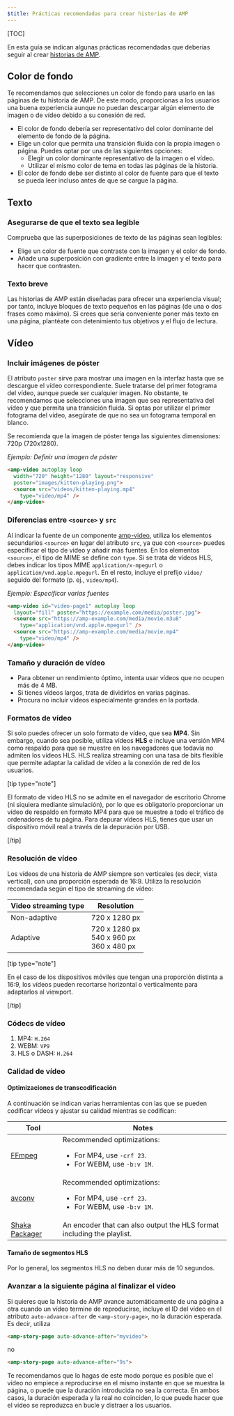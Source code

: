 ```yaml
---
$title: Prácticas recomendadas para crear historias de AMP
---
```


[TOC]

En esta guía se indican algunas prácticas recomendadas que deberías seguir al crear [historias de AMP](/es/docs/reference/components/amp-story.html).


## Color de fondo  

Te recomendamos que selecciones un color de fondo para usarlo en las páginas de tu historia de AMP. De este modo, proporcionas a los usuarios una buena experiencia aunque no puedan descargar algún elemento de imagen o de vídeo debido a su conexión de red.

*   El color de fondo debería ser representativo del color dominante del elemento de fondo de la página.
*   Elige un color que permita una transición fluida con la propia imagen o página. Puedes optar por una de las siguientes opciones:
    *   Elegir un color dominante representativo de la imagen o el vídeo.
    *   Utilizar el mismo color de tema en todas las páginas de la historia. 
*   El color de fondo debe ser distinto al color de fuente para que el texto se pueda leer incluso antes de que se cargue la página.

## Texto 

### Asegurarse de que el texto sea legible

Comprueba que las superposiciones de texto de las páginas sean legibles:

* Elige un color de fuente que contraste con la imagen y el color de fondo.
* Añade una superposición con gradiente entre la imagen y el texto para hacer que contrasten.

### Texto breve   

Las historias de AMP están diseñadas para ofrecer una experiencia visual; por tanto, incluye bloques de texto pequeños en las páginas (de una o dos frases como máximo). Si crees que sería conveniente poner más texto en una página, plantéate con detenimiento tus objetivos y el flujo de lectura.

## Vídeo  

### Incluir imágenes de póster 

El atributo `poster` sirve para mostrar una imagen en la interfaz hasta que se descargue el vídeo correspondiente. Suele tratarse del primer fotograma del vídeo, aunque puede ser cualquier imagen.  No obstante, te recomendamos que selecciones una imagen que sea representativa del vídeo y que permita una transición fluida. Si optas por utilizar el primer fotograma del vídeo, asegúrate de que no sea un fotograma temporal en blanco. 

Se recomienda que la imagen de póster tenga las siguientes dimensiones: 720p (720x1280).

*Ejemplo: Definir una imagen de póster*

```html
<amp-video autoplay loop
  width="720" height="1280" layout="responsive"
  poster="images/kitten-playing.png">
  <source src="videos/kitten-playing.mp4"
    type="video/mp4" />
</amp-video>
```

### Diferencias entre `<source>` y `src` 

Al indicar la fuente de un componente [amp-video](/es/docs/reference/components/amp-video.html), utiliza los elementos secundarios `<source>` en lugar del atributo `src`, ya que con `<source>` puedes especificar el tipo de vídeo y añadir más fuentes. En los elementos `<source>`, el tipo de MIME se define con `type`. Si se trata de vídeos HLS, debes indicar los tipos MIME `application/x-mpegurl` o `application/vnd.apple.mpegurl`. En el resto, incluye el prefijo `video/` seguido del formato (p. ej., `video/mp4`).

*Ejemplo: Especificar varias fuentes*

```html
<amp-video id="video-page1" autoplay loop
  layout="fill" poster="https://example.com/media/poster.jpg">
  <source src="https://amp-example.com/media/movie.m3u8"
    type="application/vnd.apple.mpegurl" />
  <source src="https://amp-example.com/media/movie.mp4"
    type="video/mp4" />
</amp-video>
```

### Tamaño y duración de vídeo

*   Para obtener un rendimiento óptimo, intenta usar vídeos que no ocupen más de 4 MB.
*   Si tienes vídeos largos, trata de dividirlos en varias páginas.
*   Procura no incluir vídeos especialmente grandes en la portada.

### Formatos de vídeo

Si solo puedes ofrecer un solo formato de vídeo, que sea **MP4**.  Sin embargo, cuando sea posible, utiliza vídeos **HLS** e incluye una versión MP4 como respaldo para que se muestre en los navegadores que todavía no admiten los vídeos HLS. HLS realiza streaming con una tasa de bits flexible que permite adaptar la calidad de vídeo a la conexión de red de los usuarios.

[tip type="note"]

El formato de vídeo HLS no se admite en el navegador de escritorio Chrome (ni siquiera mediante simulación), por lo que es obligatorio proporcionar un vídeo de respaldo en formato MP4 para que se muestre a todo el tráfico de ordenadores de tu página. Para depurar vídeos HLS, tienes que usar un dispositivo móvil real a través de la depuración por USB.

[/tip]

### Resolución de vídeo

Los vídeos de una historia de AMP siempre son verticales (es decir, vista vertical), con una proporción esperada de 16:9. Utiliza la resolución recomendada según el tipo de streaming de vídeo: 

<table>
  <thead>
    <tr>
     <th>Video streaming type</th>
     <th>Resolution</th>
    </tr>
  </thead>
  <tbody>
    <tr>
     <td>Non-adaptive</td>
     <td>720 x 1280 px</td>
    </tr>
    <tr>
     <td>Adaptive</td>
     <td>720 x 1280 px<br>540 x 960 px<br>360 x 480 px</td>
    </tr>
  </tbody>
</table>


[tip type="note"]

En el caso de los dispositivos móviles que tengan una proporción distinta a 16:9, los vídeos pueden recortarse horizontal o verticalmente para adaptarlos al viewport.

[/tip]


### Códecs de vídeo

1.  MP4: `H.264`
1.  WEBM: `VP9`
1.  HLS o DASH: `H.264`


### Calidad de vídeo

#### Optimizaciones de transcodificación

A continuación se indican varias herramientas con las que se pueden codificar vídeos y ajustar su calidad mientras se codifican:

<table>
  <thead>
    <tr>
     <th>Tool</th>
     <th>Notes</th>
    </tr>
  </thead>
  <tbody>
    <tr>
     <td><a href="https://www.ffmpeg.org/about.html">FFmpeg</a>
     </td>
     <td>Recommended optimizations:
      <ul>
        <li>For MP4, use <code>-crf 23</code>.</li>
        <li>For WEBM, use <code>-b:v 1M</code>.</li>
      </ul>
     </td>
    </tr>
    <tr>
     <td><a href="https://libav.org/avconv.html">avconv</a>
     </td>
     <td>Recommended optimizations:
      <ul>
        <li>For MP4, use <code>-crf 23</code>.</li>
        <li>For WEBM, use <code>-b:v 1M</code>.</li>
      </ul>
     </td>
    </tr>
    <tr>
     <td><a href="https://github.com/google/shaka-packager">Shaka Packager</a></td>
     <td>An encoder that can also output the HLS format including the playlist.
     </td>
    </tr>
  </tbody>
</table>

#### Tamaño de segmentos HLS

Por lo general, los segmentos HLS no deben durar más de 10 segundos.

### Avanzar a la siguiente página al finalizar el vídeo

Si quieres que la historia de AMP avance automáticamente de una página a otra cuando un vídeo termine de reproducirse, incluye el ID del vídeo en el atributo `auto-advance-after` de `<amp-story-page>`, no la duración esperada. Es decir, utiliza

```html
<amp-story-page auto-advance-after="myvideo">
```

no

```html
<amp-story-page auto-advance-after="9s">
```

Te recomendamos que lo hagas de este modo porque es posible que el vídeo no empiece a reproducirse en el mismo instante en que se muestra la página, o puede que la duración introducida no sea la correcta. En ambos casos, la duración esperada y la real no coinciden, lo que puede hacer que el vídeo se reproduzca en bucle y distraer a los usuarios.
 

